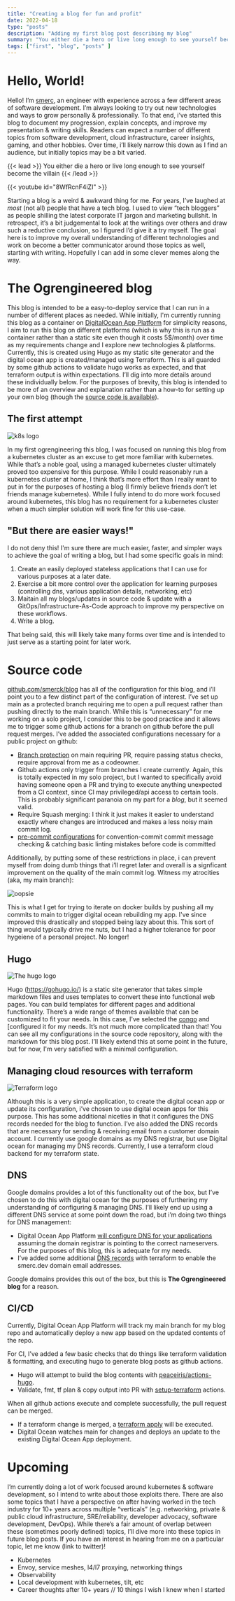```yaml
---
title: "Creating a blog for fun and profit"
date: 2022-04-18
type: "posts"
description: "Adding my first blog post describing my blog"
summary: "You either die a hero or live long enough to see yourself become the villain"
tags: ["first", "blog", "posts" ]
---
```


# Hello, World!

Hello! I’m [smerc](https://twitter.com/smercDev), an engineer with experience across a few different areas of software development. I’m always looking to try out new technologies and ways to grow personally & professionally. To that end, i’ve started this blog to document my progression, explain concepts, and improve my presentation & writing skills. Readers can expect a number of different topics from software development, cloud infrastructure, career insights, gaming, and other hobbies. Over time, i’ll likely narrow this down as I find an audience, but initially topics may be a bit varied.

{{< lead >}}
You either die a hero or live long enough to see yourself become the villain
{{< /lead >}}

{{< youtube id="8WfRcnF4iZI" >}}

Starting a blog is a weird & awkward thing for me. For years, I’ve laughed at _most_ (not all) people that have a tech blog. I used to view “tech bloggers” as people shilling the latest corporate IT jargon and marketing bullshit. In retrospect, it’s a bit judgemental to look at the writings over others and draw such a reductive conclusion, so I figured I’d give it a try myself. The goal here is to improve my overall understanding of different technologies and work on become a better communicator around those topics as well, starting with writing. Hopefully I can add in some clever memes along the way.

# The Ogrengineered blog

This blog is intended to be a easy-to-deploy service that I can run in a number of different places as needed. While initially, I'm currently running this blog as a container on [DigitalOcean App Platform](https://docs.digitalocean.com/products/app-platform/) for simplicity reasons, I aim to run this blog on different platforms (which is why this is run as a container rather than a static site even though it costs 5$/month) over time as my requirements change and I explore new technologies & platforms. Currently, this is created using Hugo as my static site generator and the digital ocean app is created/managed using Terraform. This is all guarded by some github actions to validate hugo works as expected, and that terraform output is within expectations. I’ll dig into more details around these individually below. For the purposes of brevity, this blog is intended to be more of an overview and explanation rather than a how-to for setting up your own blog (though the [source code is available](https://github.com/smerck/blog)).

## The first attempt

![k8s logo](/kubernetes-logo.png)

In my first ogrengineering this blog, I was focused on running this blog from a kubernetes cluster as an excuse to get more familiar with kubernetes. While that’s a noble goal, using a managed kubernetes cluster ultimately proved too expensive for this purpose. While I could reasonably run a kubernetes cluster at home, I think that’s more effort than I really want to put in for the purposes of hosting a blog (I firmly believe friends don’t let friends manage kubernetes). While I fully intend to do more work focused around kubernetes, this blog has no requirement for a kubernetes cluster when a much simpler solution will work fine for this use-case.

## "But there are easier ways!"

I do not deny this! I'm sure there are much easier, faster, and simpler ways to achieve the goal of writing a blog, but I had some specific goals in mind:

1) Create an easily deployed stateless applications that I can use for various purposes at a later date.
2) Exercise a bit more control over the application for learning purposes (controlling dns, various application details, networking, etc)
3) Maitain all my blogs/updates in source code & update with a GitOps/Infrastructure-As-Code approach to improve my perspective on these workflows.
4) Write a blog.

That being said, this will likely take many forms over time and is intended to just serve as a starting point for later work.

# Source code

[github.com/smerck/blog](https://github.com/smerck/blog) has all of the configuration for this blog, and i’ll point you to a few distinct part of the configuration of interest. I’ve set up main as a protected branch requiring me to open a pull request rather than pushing directly to the main branch. While this is “unnecessary” for me working on a solo project, I consider this to be good practice and it allows me to trigger some github actions for a branch on github before the pull request merges. I’ve added the associated configurations necessary for a public project on github:

* [Branch protection](https://docs.github.com/en/repositories/configuring-branches-and-merges-in-your-repository/defining-the-mergeability-of-pull-requests/managing-a-branch-protection-rule) on main requiring PR, require passing status checks, require approval from me as a codeowner.
* Github actions only trigger from branches I create currently. Again, this is totally expected in my solo project, but I wanted to specifically avoid having someone open a PR and trying to execute anything unexpected from a CI context, since CI may privileged/api access to certain tools. This is probably significant paranoia on my part for a _blog_, but it seemed valid.
* Require Squash merging: I think it just makes it easier to understand exactly where changes are introduced and makes a less noisy main commit log.
* [pre-commit configurations](https://github.com/smerck/blog/blob/main/.pre-commit-config.yaml) for convention-commit commit message checking & catching basic linting mistakes before code is committed

Additionally, by putting some of these restrictions in place, i can prevent myself from doing dumb things that i’ll regret later and overall is a signficant improvement on the quality of the main commit log. Witness my atrocities (aka, my main branch):

![oopsie](/oops-small.png)

This is what I get for trying to iterate on docker builds by pushing all my commits to main to trigger digital ocean rebuilding my app. I've since improved this drastically and stopped being lazy about this. This sort of thing would typically drive me nuts, but I had a higher tolerance for poor hygeiene of a personal project. No longer!

## Hugo

![The hugo logo](/hugo-logo.png)

Hugo (https://gohugo.io/) is a static site generator that takes simple markdown files and uses templates to convert these into functional web pages. You can build templates for different pages and additional functionality. There’s a wide range of themes available that can be customized to fit your needs. In this case, I've selected the [congo](https://github.com/jpanther/congo) and [configured it for my needs. It’s not much more complicated than that! You can see all my configurations in the source code repository, along with the markdown for this blog post. I’ll likely extend this at some point in the future, but for now, I'm very satisfied with a minimal configuration.

## Managing cloud resources with terraform

![Terraform logo](/tf-logo.svg)

Although this is a very simple application, to create the digital ocean app or update its configuration, i’ve chosen to use digital ocean apps for this purpose. This has some additional niceties in that it configures the DNS records needed for the blog to function. I’ve also added the DNS records that are necessary for sending & receiving email from a customer domain account. I currently use google domains as my DNS registrar, but use Digital ocean for managing my DNS records. Currently, I use a terraform cloud backend for my terraform state.

## DNS

Google domains provides a lot of this functionality out of the box, but I’ve chosen to do this with digital ocean for the purposes of furthering my understanding of configuring & managing DNS. I’ll likely end up using a different DNS service at some point down the road, but i’m doing two things for DNS management:

* Digital Ocean App Platform [will configure DNS for your applications](https://docs.digitalocean.com/products/app-platform/how-to/manage-domains/) assuming the domain registrar is pointing to the correct nameservers. For the purposes of this blog, this is adequate for my needs.
* I’ve added some additional [DNS records](https://github.com/smerck/blog/blob/main/infra/tf/dns.tf#L10-L57) with terraform to enable the smerc.dev domain email addresses.

Google domains provides this out of the box, but this is **The Ogrengineered blog** for a reason.

## CI/CD

Currently, Digital Ocean App Platform will track my main branch for my blog repo and automatically deploy a new app based on the updated contents of the repo.

For CI, I’ve added a few basic checks that do things like terraform validation & formatting, and executing hugo to generate blog posts as github actions.

* Hugo will attempt to build the blog contents with [peaceiris/actions-hugo](https://github.com/peaceiris/actions-hugo).
* Validate, fmt, tf plan & copy output into PR with [setup-terraform](https://github.com/hashicorp/setup-terraform) actions.

When all github actions execute and complete successfully, the pull request can be merged.

* If a terraform change is merged, a [terraform apply](https://github.com/smerck/blog/blob/main/.github/workflows/tf.yaml#L102-L104) will be executed.
* Digital Ocean watches main for changes and deploys an update to the existing Digital Ocean App deployment.

# Upcoming

I’m currently doing a lot of work focused around kubernetes & software development, so I intend to write about those exploits there. There are also some topics that I have a perspective on after having worked in the tech industry for 10+ years across multiple “verticals” (e.g. networking, private & public cloud infrastructure, SRE/reliability, developer advocacy, software development, DevOps). While there’s a fair amount of overlap between these (sometimes poorly defined) topics, I’ll dive more into these topics in future blog posts. If you have an interest in hearing from me on a particular topic, let me know (link to twitter)!

* Kubernetes
* Envoy, service meshes, l4/l7 proxying, networking things
* Observability
* Local development with kubernetes, tilt, etc
* Career thoughts after 10+ years // 10 things I wish I knew when I started
